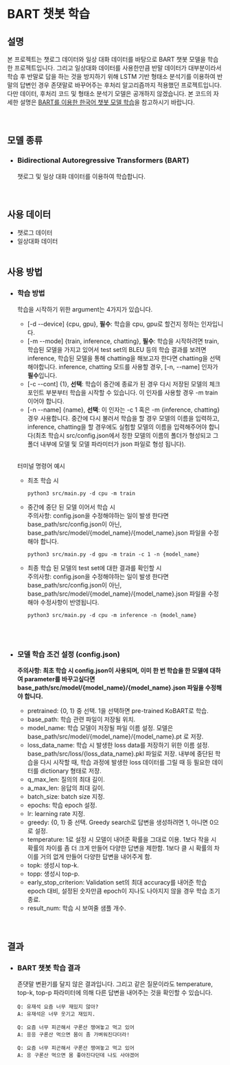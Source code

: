 # BART 챗봇 학습
## 설명
본 프로젝트는 챗로그 데이터와 일상 대화 데이터를 바탕으로 BART 챗봇 모델을 학습한 프로젝트입니다.
그리고 일상대화 데이터를 사용한만큼 반말 데이터가 대부분이라서 학습 후 반말로 답을 하는 것을 방지하기 위해 LSTM 기반 형태소 분석기를 이용하여 반말의 답변인 경우 존댓말로 바꾸어주는 후처리 알고리즘까지 적용했던 프로젝트입니다.
다만 데이터, 후처리 코드 및 형태소 분석기 모델은 공개하지 않겠습니다.
본 코드의 자세한 설명은 [BART를 이용한 한국어 챗봇 모델 학습](https://ljm565.github.io/contents/bart2.html)을 참고하시기 바랍니다.
<br><br><br>



## 모델 종류
* ### Bidirectional Autoregressive Transformers (BART)
    챗로그 및 일상 대화 데이터를 이용하여 학습합니다.
<br><br><br>


## 사용 데이터
* 챗로그 데이터
* 일상대화 데이터
<br><br>



## 사용 방법
* ### 학습 방법
    학습을 시작하기 위한 argument는 4가지가 있습니다.<br>
    * [-d --device] {cpu, gpu}, **필수**: 학습을 cpu, gpu로 할건지 정하는 인자입니다.
    * [-m --mode] {train, inference, chatting}, **필수**: 학습을 시작하려면 train, 학습된 모델을 가지고 있어서 test set의 BLEU 등의 학습 결과를 보려면 inference, 학습된 모델을 통해 chatting을 해보고자 한다면 chatting을 선택해야합니다. inference, chatting 모드를 사용할 경우, [-n, --name] 인자가 **필수**입니다.
    * [-c --cont] {1}, **선택**: 학습이 중간에 종료가 된 경우 다시 저장된 모델의 체크포인트 부분부터 학습을 시작할 수 있습니다. 이 인자를 사용할 경우 -m train 이어야 합니다. 
    * [-n --name] {name}, **선택**: 이 인자는 -c 1 혹은 -m {inference, chatting} 경우 사용합니다.
    중간에 다시 불러서 학습을 할 경우 모델의 이름을 입력하고, inference, chatting을 할 경우에도 실험할 모델의 이름을 입력해주어야 합니다(최초 학습시 src/config.json에서 정한 모델의 이름의 폴더가 형성되고 그 폴더 내부에 모델 및 모델 파라미터가 json 파일로 형성 됩니다).<br><br>

    터미널 명령어 예시<br>
    * 최초 학습 시
        ```
        python3 src/main.py -d cpu -m train
        ```
    * 중간에 중단 된 모델 이어서 학습 시
        <br>주의사항: config.json을 수정해야하는 일이 발생 한다면 base_path/src/config.json이 아닌, base_path/src/model/{model_name}/{model_name}.json 파일을 수정해야 합니다.
        ```
        python3 src/main.py -d gpu -m train -c 1 -n {model_name}
        ```
    * 최종 학습 된 모델의 test set에 대한 결과를 확인할 시
        <br>주의사항: config.json을 수정해야하는 일이 발생 한다면 base_path/src/config.json이 아닌, base_path/src/model/{model_name}/{model_name}.json 파일을 수정해야 수정사항이 반영됩니다.
        ```
        python3 src/main.py -d cpu -m inference -n {model_name}
        ```
    <br><br>

* ### 모델 학습 조건 설정 (config.json)
    **주의사항: 최초 학습 시 config.json이 사용되며, 이미 한 번 학습을 한 모델에 대하여 parameter를 바꾸고싶다면 base_path/src/model/{model_name}/{model_name}.json 파일을 수정해야 합니다.**
    * pretrained: {0, 1} 중 선택. 1을 선택하면 pre-trained KoBART로 학습.
    * base_path: 학습 관련 파일이 저장될 위치.
    * model_name: 학습 모델이 저장될 파일 이름 설정. 모델은 base_path/src/model/{model_name}/{model_name}.pt 로 저장.
    * loss_data_name: 학습 시 발생한 loss data를 저장하기 위한 이름 설정. base_path/src/loss/{loss_data_name}.pkl 파일로 저장. 내부에 중단된 학습을 다시 시작할 때, 학습 과정에 발생한 loss 데이터를 그릴 때 등 필요한 데이터를 dictionary 형태로 저장.
    * q_max_len: 질의의 최대 길이.
    * a_max_len: 응답의 최대 길이.
    * batch_size: batch size 지정.
    * epochs: 학습 epoch 설정.
    * lr: learning rate 지정.
    * greedy: {0, 1} 중 선택. Greedy search로 답변을 생성하려면 1, 아니면 0으로 설정.
    * temperature: 1로 설정 시 모델이 내어준 확률을 그대로 이용. 1보다 작을 시 확률의 차이를 좀 더 크게 만들어 다양한 답변을 제한함. 1보다 클 시 확률의 차이를 거의 없게 만들어 다양한 답변을 내어주게 함.
    * topk: 생성시 top-k.
    * topp: 생성시 top-p.
    * early_stop_criterion: Validation set의 최대 accuracy를 내어준 학습 epoch 대비, 설정된 숫자만큼 epoch이 지나도 나아지지 않을 경우 학습 조기 종료.
    * result_num: 학습 시 보여줄 샘플 개수.
    <br><br><br>

## 결과
* ### BART 챗봇 학습 결과 
    존댓말 변환기를 달지 않은 결과입니다.
    그리고 같은 질문이라도 temperature, top-k, top-p 파라미터에 의해 다른 답변을 내어주는 것을 확인할 수 있습니다.
    ```
    Q: 유재석 요즘 너무 재밌지 않아?
    A: 유재석은 너무 웃기고 재밌지.

    Q: 요즘 너무 피곤해서 구론산 쟁여놓고 먹고 있어
    A: 응응 구론산 먹으면 몸이 좀 가벼워진다더라!

    Q: 요즘 너무 피곤해서 구론산 쟁여놓고 먹고 있어
    A: 응 구론산 먹으면 몸 좋아진다던데 나도 사야겠어
    ```


<br><br><br>

